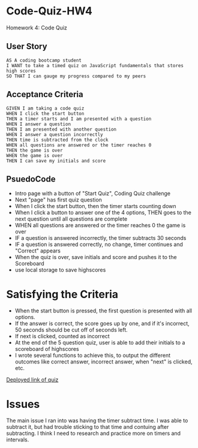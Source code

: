# Code-Quiz-HW4
Homework 4: Code Quiz

## User Story

```
AS A coding bootcamp student
I WANT to take a timed quiz on JavaScript fundamentals that stores high scores
SO THAT I can gauge my progress compared to my peers
```

## Acceptance Criteria

```
GIVEN I am taking a code quiz
WHEN I click the start button
THEN a timer starts and I am presented with a question
WHEN I answer a question
THEN I am presented with another question
WHEN I answer a question incorrectly
THEN time is subtracted from the clock
WHEN all questions are answered or the timer reaches 0
THEN the game is over
WHEN the game is over
THEN I can save my initials and score
```

## PsuedoCode

* Intro page with a button of "Start Quiz", Coding Quiz challenge
* Next "page" has first quiz question
* When I click the start button, then the timer starts counting down
* When I click a button to answer one of the 4 options, THEN goes to the next question until all questions are complete
* WHEN all questions are answered or the timer reaches 0 the game is over
* IF a question is answered incorrectly, the timer subtracts 30 seconds
* IF a question is answered correctly, no change, timer continues and "Correct" appears
* When the quiz is over, save initials and score and pushes it to the Scoreboard
* use local storage to save highscores

# Satisfying the Criteria

- When the start button is pressed, the first question is presented with all options.
- If the answer is correct, the score goes up by one, and if it's incorrect, 50 seconds should be cut off of seconds left.
- If next is clicked, counted as incorrect
- At the end of the 5 question quiz, user is able to add their initials to a scoreboard of highscores
- I wrote several functions to achieve this, to output the different outcomes like correct answer, incorrect answer, when "next" is clicked, etc.


[Deployed link of quiz](https://linneagear.github.io/Code-Quiz-HW4/)


# Issues
The main issue I ran into was having the timer subtract time. I was able to subtract it, but had trouble sticking to that time and contuing after subtracting. I think I need to research and practice more on timers and intervals.


